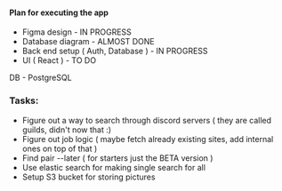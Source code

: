 #### Plan for executing the app

- Figma design - IN PROGRESS
- Database diagram - ALMOST DONE
- Back end setup ( Auth, Database ) - IN PROGRESS
- UI ( React ) - TO DO

DB - PostgreSQL

### Tasks:

- Figure out a way to search through discord servers ( they are called guilds, didn't now that :)
- Figure out job logic ( maybe fetch already existing sites, add internal ones on top of that )
- Find pair --later ( for starters just the BETA version )
- Use elastic search for making single search for all
- Setup S3 bucket for storing pictures

